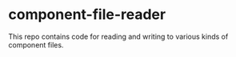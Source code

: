 # component-file-reader
This repo contains code for reading and writing to various kinds of component files.

